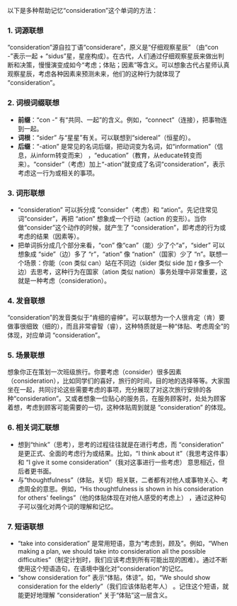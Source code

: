 以下是多种帮助记忆“consideration”这个单词的方法：

### 1. 词源联想
“consideration”源自拉丁语“considerare”，原义是“仔细观察星辰” （由“con -”表示一起 + “sidus”星，星座构成）。在古代，人们通过仔细观察星辰来做出判断和决策，慢慢演变成如今“考虑；体贴；因素”等含义。可以想象古代占星师认真观察星辰，考虑各种因素来预测未来，他们的这种行为就体现了 “consideration”。 

### 2. 词根词缀联想
 - **前缀**：“con -” 有“共同、一起”的含义。例如，“connect”（连接），把事物连到一起。
 - **词根**：“sider” 与“星星”有关。可以联想到“sidereal”（恒星的）。
 - **后缀**：“-ation” 是常见的名词后缀，把动词变为名词，如“information”（信息，从inform转变而来） ，“education”（教育，从educate转变而来）。“consider”（考虑）加上“-ation”就变成了名词“consideration”，表示考虑这一行为或相关的事项。

### 3. 词形联想
 - “consideration” 可以拆分成 “consider”（考虑）和 “ation”。先记住常见词“consider”，再把 “ation” 想象成一个行动（action 的变形）。当你做“consider”这个动作的时候，就产生了 “consideration”，即考虑的行为或考虑的结果（因素等）。
 - 把单词拆分成几个部分来看，“con” 像“can”（能）少了个“a”，“sider” 可以想象成 “side”（边）多了 “r”，“ation” 像 “nation”（国家）少了 “n”。联想一个场景：你能（con 类似 can）站在不同边（sider 类似 side 加 r 像多一个边）去思考，这种行为在国家（ation 类似 nation）事务处理中非常重要，这就是一种考虑（consideration）。

### 4. 发音联想
“consideration”的发音类似于“肯细的睿绅”。可以联想为一个人很肯定（肯）要做事很细致（细的），而且非常睿智（睿），这种特质就是一种“体贴、考虑周全”的体现，对应单词 “consideration”。

### 5. 场景联想
想象你正在策划一次班级旅行。你要考虑（consider）很多因素（consideration），比如同学们的喜好，旅行的时间，目的地的选择等等。大家围坐在一起，共同讨论这些需要考虑的事项，充分展现了对这次旅行安排的各种“consideration”。又或者想象一位贴心的服务员，在服务顾客时，处处为顾客着想，考虑到顾客可能需要的一切，这种体贴周到就是 “consideration” 的体现。

### 6. 相关词汇联想
 - 想到“think”（思考），思考的过程往往就是在进行考虑，而 “consideration” 是更正式、全面的考虑行为或结果。比如，“I think about it”（我思考这件事）和 “I give it some consideration”（我对这事进行一些考虑） 意思相近，但后者更书面。
 - 与“thoughtfulness”（体贴，关切）相关联，二者都有对他人或事物关心、考虑周全的意思。例如，“His thoughtfulness is shown in his consideration for others' feelings”（他的体贴体现在对他人感受的考虑上） ，通过这种句子可以强化对两个词的理解和记忆。

### 7. 短语联想
 - “take into consideration” 是常用短语，意为“考虑到，顾及”。例如，“When making a plan, we should take into consideration all the possible difficulties”（制定计划时，我们应该考虑到所有可能出现的困难）。通过不断使用这个短语造句，在语境中强化对“consideration”的记忆。 
 - “show consideration for” 表示“体贴，体谅”。如，“We should show consideration for the elderly”（我们应该体贴老年人） 。记住这个短语，就能更好地理解 “consideration” 关于“体贴”这一层含义。 